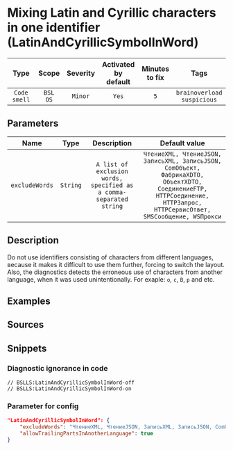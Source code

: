 # Mixing Latin and Cyrillic characters in one identifier (LatinAndCyrillicSymbolInWord)

|     Type     |        Scope        | Severity |    Activated<br>by default    |    Minutes<br>to fix    |                 Tags                  |
|:------------:|:-------------------:|:--------:|:-----------------------------:|:-----------------------:|:-------------------------------------:|
| `Code smell` |    `BSL`<br>`OS`    | `Minor`  |             `Yes`             |           `5`           |    `brainoverload`<br>`suspicious`    |

## Parameters 


|      Name      |   Type   |                            Description                             |                                                                             Default value                                                                              |
|:--------------:|:--------:|:------------------------------------------------------------------:|:----------------------------------------------------------------------------------------------------------------------------------------------------------------------:|
| `excludeWords` | `String` | `A list of exclusion words, specified as a comma-separated string` | `ЧтениеXML, ЧтениеJSON, ЗаписьXML, ЗаписьJSON, ComОбъект, ФабрикаXDTO, ОбъектXDTO, СоединениеFTP, HTTPСоединение, HTTPЗапрос, HTTPСервисОтвет, SMSСообщение, WSПрокси` |
<!-- Блоки выше заполняются автоматически, не трогать -->
## Description
<!-- Описание диагностики заполняется вручную. Необходимо понятным языком описать смысл и схему работу -->

Do not use identifiers consisting of characters from different languages, вecause it makes it difficult to use them further, forcing to switch the layout.  
Also, the diagnostics detects the erroneous use of characters from another language, when it was used unintentionally. For exaple: `o`, `c`, `B`, `p` and etc.

## Examples
<!-- В данном разделе приводятся примеры, на которые диагностика срабатывает, а также можно привести пример, как можно исправить ситуацию -->

## Sources
<!-- Необходимо указывать ссылки на все источники, из которых почерпнута информация для создания диагностики -->
<!-- Примеры источников

* Источник: [Стандарт: Тексты модулей](https://its.1c.ru/db/v8std#content:456:hdoc)
* Полезная информация: [Отказ от использования модальных окон](https://its.1c.ru/db/metod8dev#content:5272:hdoc)
* Источник: [Cognitive complexity, ver. 1.4](https://www.sonarsource.com/docs/CognitiveComplexity.pdf) -->

## Snippets

<!-- Блоки ниже заполняются автоматически, не трогать -->
### Diagnostic ignorance in code

```bsl
// BSLLS:LatinAndCyrillicSymbolInWord-off
// BSLLS:LatinAndCyrillicSymbolInWord-on
```

### Parameter for config

```json
"LatinAndCyrillicSymbolInWord": {
    "excludeWords": "ЧтениеXML, ЧтениеJSON, ЗаписьXML, ЗаписьJSON, ComОбъект, ФабрикаXDTO, ОбъектXDTO, СоединениеFTP, HTTPСоединение, HTTPЗапрос, HTTPСервисОтвет, SMSСообщение, WSПрокси",
    "allowTrailingPartsInAnotherLanguage": true
}
```
